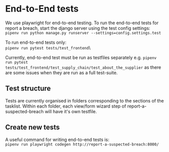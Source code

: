 # End-to-End tests
We use playwright for end-to-end testing.
To run the end-to-end tests for report a breach, start the django server using the test config settings:\
`pipenv run python manage.py runserver --settings=config.settings.test`

To run end-to-end tests only:\
`pipenv run pytest tests/test_frontend`\

Currently, end-to-end test must be run as testfiles separately
e.g. `pipenv run pytest tests/test_frontend/test_supply_chain/test_about_the_supplier` as there are some issues when they are run as a full test-suite.

## Test structure
Tests are currently organised in folders corresponding to the sections of the tasklist. Within each folder, each view/form wizard step of report-a-suspected-breach will have it's own testfile.


## Create new tests
A useful command for writing end-to-end tests is:\
`pipenv run playwright codegen http://report-a-suspected-breach:8000/`
